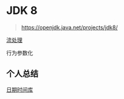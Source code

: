 # JDK 8

> https://openjdk.java.net/projects/jdk8/



[流处理](编程语言/Java/Javalang/openjdk/功能特性和语法糖/流处理.md)

行为参数化

## 个人总结

[日期时间库](编程语言/Java/Javalang/openjdk/功能特性和语法糖/java.time.md)
